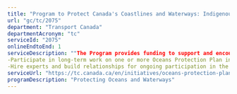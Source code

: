 ```yaml
---
title: "Program to Protect Canada's Coastlines and Waterways: Indigenous and Local Communities Engagement and Partnership Program"
url: "gc/tc/2075"
department: "Transport Canada"
departmentAcronym: "tc"
serviceId: "2075"
onlineEndtoEnd: 1
serviceDescription: ""The Program provides funding to support and encourage eligible recipients to:
-Participate in long-term work on one or more Oceans Protection Plan initiatives; and
-Hire experts and build relationships for ongoing participation in the marine safety system.""
serviceUrl: "https://tc.canada.ca/en/initiatives/oceans-protection-plan/improving-marine-safety-through-oceans-protection-plan#toc2"
programDescription: "Protecting Oceans and Waterways"
---
```

